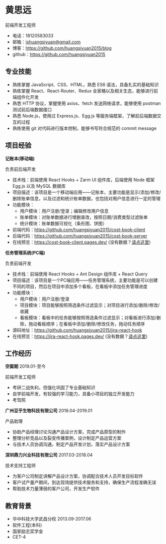 # 黄思远

前端开发工程师

- 电话：18120583033
- 邮箱：ishuangsiyuan@gmail.com
- 博客：https://github.com/huangsiyuan2015/blog
- github：https://github.com/huangsiyuan2015

## 专业技能

- 熟练掌握 JavaScript、CSS、HTML，熟悉 ES6 语法，具备扎实的基础知识
- 熟练掌握 React、React-Router、Redux 全家桶以及相关生态，能够进行前端组件化开发
- 熟悉 HTTP 协议，掌握使用 axios、fetch 发送网络请求，能够使用 postman 测试前后端数据接口
- 熟悉 Node.js，使用过 Express.js、Egg.js 等服务端框架，了解前后端数据交互的过程
- 熟练使用 git 对代码进行版本控制，能够书写符合规范的 commit message

## 项目经验

**记账本(移动端)**

负责前后端开发

- 技术栈：前端使用 React Hooks + Zarm UI 组件库，后端使用 Node 框架 Egg.js 以及 MySQL 数据库
- 项目描述：该项目是一个移动端应用——记账本，主要功能是显示/添加/修改/删除账单信息，以及过滤和统计账单数据，也包括对用户信息进行一定的管理
- 功能模块：
  - 用户模块：用户注册/登录；编辑修改用户信息
  - 账单模块：对账单数据进行增删查改，按照日期/消费类型过滤账单
  - 统计模块：账单数据可视化（条形图、饼图）
- 前端代码：https://github.com/huangsiyuan2015/cost-book-client
- 后端代码：https://github.com/huangsiyuan2015/cost-book-server
- 在线预览：https://cost-book-client.pages.dev/ (没有数据？[请点这里](https://blog.51cto.com/u_15127618/3959547))

**任务管理系统(PC端)**

负责前端开发

- 技术栈：前端使用 React Hooks + Ant Design 组件库 + React Query
- 项目描述：该项目是一个PC端应用——任务管理系统，主要功能是可以创建不同的项目，然后在项目中添加多个看板，在看板中添加任务管理进度
- 功能模块：
  - 用户模块：用户注册/登录
  - 项目模块：项目能够按照筛选条件过滤显示；对项目进行添加/删除/修改/收藏
  - 看板模块：看板中的任务能够按照筛选条件过滤显示；对看板进行添加/删除，拖动看板顺序；在看板中添加/删除/修改任务，拖动任务顺序
- 源码地址：https://github.com/huangsiyuan2015/jira-react-hook
- 在线预览：https://jira-react-hook.pages.dev/ (没有数据？[请点这里](https://blog.51cto.com/u_15127618/3959547))

## 工作经历

**空窗期** 2019.01-至今

前端开发工程师

- 考研二战失利，但强化巩固了专业基础知识
- 自学前端开发，有较强的学习能力，具备小项目的独立开发能力
- 考驾照

**广州豆乎生物科技有限公司** 2018.04-2019.01

产品助理

- 协助产品经理讨论沟通产品设计方案，完成产品原型的制作
- 整理分析竞品以及裂变传播案例，设计制定产品运营方案
- 与技术人员协调沟通，制定产品开发计划，落实产品设计方案

**深圳鼎力兴业科技有限公司** 2017.03-2018.04

技术支持工程师

- 为客户公司制定讲解产品设计方案，协调配合技术人员开发目标软件
- 客户试产量产期间，到达现场提供技术服务和支持，确保生产流程准确无误
- 帮助技术力量薄弱的客户公司，开发生产软件

## 教育背景

- 华中科技大学武昌分校 2013.09-2017.06
- 软件工程(本科)
- 国家励志奖学金
- CET-4
